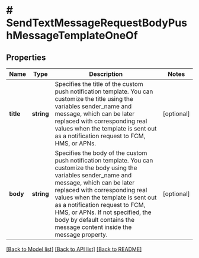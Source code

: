# # SendTextMessageRequestBodyPushMessageTemplateOneOf

## Properties

Name | Type | Description | Notes
------------ | ------------- | ------------- | -------------
**title** | **string** | Specifies the title of the custom push notification template. You can customize the title using the variables sender_name and message, which can be later replaced with corresponding real values when the template is sent out as a notification request to FCM, HMS, or APNs. | [optional]
**body** | **string** | Specifies the body of the custom push notification template. You can customize the body using the variables sender_name and message, which can be later replaced with corresponding real values when the template is sent out as a notification request to FCM, HMS, or APNs. If not specified, the body by default contains the message content inside the message property. | [optional]

[[Back to Model list]](../../README.md#models) [[Back to API list]](../../README.md#endpoints) [[Back to README]](../../README.md)
